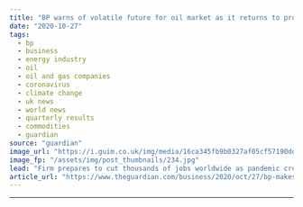 ```yaml
---
title: "BP warns of volatile future for oil market as it returns to profit"
date: "2020-10-27"
tags: 
  - bp
  - business
  - energy industry
  - oil
  - oil and gas companies
  - coronavirus
  - climate change
  - uk news
  - world news
  - quarterly results
  - commodities
  - guardian
source: "guardian"
image_url: "https://i.guim.co.uk/img/media/16ca345fb9b0327af05cf57190ddea7b6b70774c/0_191_5760_3458/master/5760.jpg?width=460&quality=85&auto=format&fit=max&s=4a553e544db643f2a463c1416e8f64c8"
image_fp: "/assets/img/post_thumbnails/234.jpg"
lead: "Firm prepares to cut thousands of jobs worldwide as pandemic creates uncertaintyCoronavirus – latest updatesSee all our coronavirus coverageBP has warned that the oil market continues to face a volatile future because of the coronavirus pandemic as i..."
article_url: "https://www.theguardian.com/business/2020/oct/27/bp-makes-100m-q3-profit-as-oil-markets-begin-to-recover"
---
```


---
